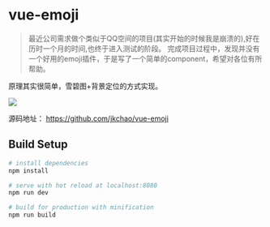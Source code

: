 # vue-emoji


> 最近公司需求做个类似于QQ空间的项目(其实开始的时候我是崩溃的),好在历时一个月的时间,也终于进入测试的阶段。
> 完成项目过程中，发现并没有一个好用的emoji插件，于是写了一个简单的component，希望对各位有所帮助。

原理其实很简单，雪碧图+背景定位的方式实现。


![](./)


源码地址： https://github.com/jkchao/vue-emoji

## Build Setup

``` bash
# install dependencies
npm install

# serve with hot reload at localhost:8080
npm run dev

# build for production with minification
npm run build

```

